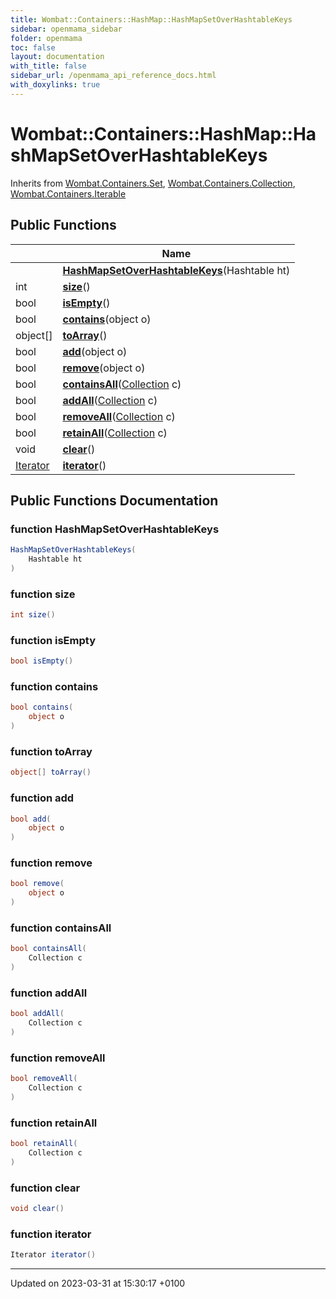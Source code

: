 ```yaml
---
title: Wombat::Containers::HashMap::HashMapSetOverHashtableKeys
sidebar: openmama_sidebar
folder: openmama
toc: false
layout: documentation
with_title: false
sidebar_url: /openmama_api_reference_docs.html
with_doxylinks: true
---
```


# Wombat::Containers::HashMap::HashMapSetOverHashtableKeys





Inherits from [Wombat.Containers.Set](interfaceWombat_1_1Containers_1_1Set.html), [Wombat.Containers.Collection](interfaceWombat_1_1Containers_1_1Collection.html), [Wombat.Containers.Iterable](interfaceWombat_1_1Containers_1_1Iterable.html)

## Public Functions

|                | Name           |
| -------------- | -------------- |
| | **[HashMapSetOverHashtableKeys](classWombat_1_1Containers_1_1HashMap_1_1HashMapSetOverHashtableKeys.html#function-hashmapsetoverhashtablekeys)**(Hashtable ht) |
| int | **[size](classWombat_1_1Containers_1_1HashMap_1_1HashMapSetOverHashtableKeys.html#function-size)**() |
| bool | **[isEmpty](classWombat_1_1Containers_1_1HashMap_1_1HashMapSetOverHashtableKeys.html#function-isempty)**() |
| bool | **[contains](classWombat_1_1Containers_1_1HashMap_1_1HashMapSetOverHashtableKeys.html#function-contains)**(object o) |
| object[] | **[toArray](classWombat_1_1Containers_1_1HashMap_1_1HashMapSetOverHashtableKeys.html#function-toarray)**() |
| bool | **[add](classWombat_1_1Containers_1_1HashMap_1_1HashMapSetOverHashtableKeys.html#function-add)**(object o) |
| bool | **[remove](classWombat_1_1Containers_1_1HashMap_1_1HashMapSetOverHashtableKeys.html#function-remove)**(object o) |
| bool | **[containsAll](classWombat_1_1Containers_1_1HashMap_1_1HashMapSetOverHashtableKeys.html#function-containsall)**([Collection](interfaceWombat_1_1Containers_1_1Collection.html) c) |
| bool | **[addAll](classWombat_1_1Containers_1_1HashMap_1_1HashMapSetOverHashtableKeys.html#function-addall)**([Collection](interfaceWombat_1_1Containers_1_1Collection.html) c) |
| bool | **[removeAll](classWombat_1_1Containers_1_1HashMap_1_1HashMapSetOverHashtableKeys.html#function-removeall)**([Collection](interfaceWombat_1_1Containers_1_1Collection.html) c) |
| bool | **[retainAll](classWombat_1_1Containers_1_1HashMap_1_1HashMapSetOverHashtableKeys.html#function-retainall)**([Collection](interfaceWombat_1_1Containers_1_1Collection.html) c) |
| void | **[clear](classWombat_1_1Containers_1_1HashMap_1_1HashMapSetOverHashtableKeys.html#function-clear)**() |
| [Iterator](interfaceWombat_1_1Containers_1_1Iterator.html) | **[iterator](classWombat_1_1Containers_1_1HashMap_1_1HashMapSetOverHashtableKeys.html#function-iterator)**() |

## Public Functions Documentation

### function HashMapSetOverHashtableKeys

```csharp
HashMapSetOverHashtableKeys(
    Hashtable ht
)
```


### function size

```csharp
int size()
```


### function isEmpty

```csharp
bool isEmpty()
```


### function contains

```csharp
bool contains(
    object o
)
```


### function toArray

```csharp
object[] toArray()
```


### function add

```csharp
bool add(
    object o
)
```


### function remove

```csharp
bool remove(
    object o
)
```


### function containsAll

```csharp
bool containsAll(
    Collection c
)
```


### function addAll

```csharp
bool addAll(
    Collection c
)
```


### function removeAll

```csharp
bool removeAll(
    Collection c
)
```


### function retainAll

```csharp
bool retainAll(
    Collection c
)
```


### function clear

```csharp
void clear()
```


### function iterator

```csharp
Iterator iterator()
```


-------------------------------

Updated on 2023-03-31 at 15:30:17 +0100